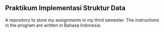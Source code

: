 ## Praktikum Implementasi Struktur Data
A repository to store my assignments in my third semester. The instructions in the program are written in Bahasa Indonesia.
